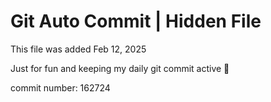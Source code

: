 # Git Auto Commit | Hidden File

This file was added Feb 12, 2025

Just for fun and keeping my daily git commit active 🤪

commit number: 162724
